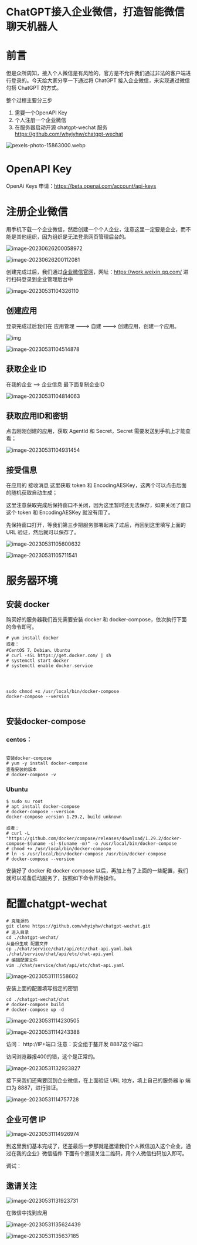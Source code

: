 # ChatGPT接入企业微信，打造智能微信聊天机器人

# 前言

但是众所周知，接入个人微信是有风险的，官方是不允许我们通过非法的客户端进行登录的。今天给大家分享一下通过将 ChatGPT 接入企业微信，来实现通过微信勾搭 ChatGPT 的方式。

整个过程主要分三步

1. 需要一个OpenAPI Key
2. 个人注册一个企业微信
3. 在服务器启动开源 chatgpt-wechat 服务 https://github.com/whyiyhw/chatgpt-wechat

![pexels-photo-15863000.webp](https://imgoss.xgss.net/picgo/pexels-photo-15863000.webp.jpg?aliyun)

# OpenAPI Key

OpenAi Keys 申请：https://beta.openai.com/account/api-keys



# 注册企业微信

用手机下载一个企业微信，然后创建一个个人企业，注意这里一定要是企业，而不能是其他组织，因为组织是无法登录网页管理后台的。

![image-20230626200058972](https://imgoss.xgss.net/picgo/image-20230626200058972.png?aliyun)




![image-20230626200112081](https://imgoss.xgss.net/picgo/image-20230626200112081.png?aliyun)





创建完成过后，我们通过[企业微信官网](https://work.weixin.qq.com/)，网址：https://work.weixin.qq.com/ 进行扫码登录到企业管理后台中

![image-20230531104326110](https://imgoss.xgss.net/picgo/image-20230531104326110.png?aliyun)



## 创建应用

登录完成过后我们在 应用管理 ---> 自建 ---> 创建应用，创建一个应用。



![img](H:/typora_images/500fd9f9d72a60596dd213061f1d3e97023bbaa5.jpeg@f_auto)



![image-20230531104514878](https://imgoss.xgss.net/picgo/image-20230531104514878.png?aliyun)



## 获取企业 ID

在我的企业 --> 企业信息 最下面复制企业ID

![image-20230531104814063](https://imgoss.xgss.net/picgo/image-20230531104814063.png?aliyun)



## 获取应用ID和密钥

点击刚刚创建的应用，获取 AgentId 和 Secret，Secret 需要发送到手机上才能查看；

![image-20230531104931454](https://imgoss.xgss.net/picgo/image-20230531104931454.png?aliyun)



## 接受信息

在应用的 接收消息 这里获取 token 和 EncodingAESKey，这两个可以点击后面的随机获取自动生成；

这里注意获取完成后保持窗口不关闭，因为这里暂时还无法保存，如果关闭了窗口这个 token 和 EncodingAESKey 就没有用了。

先保持窗口打开，等我们第三步把服务部署起来了过后，再回到这里填写上面的 URL 验证，然后就可以保存了。

![image-20230531105600632](https://imgoss.xgss.net/picgo/image-20230531105600632.png?aliyun)

![image-20230531105711541](https://imgoss.xgss.net/picgo/image-20230531105711541.png?aliyun)



# 服务器环境

## 安装 docker

购买好的服务器我们首先需要安装 docker 和 docker-compose，依次执行下面的命令即可。

```
# yum install docker
或者： 
#CentOS 7、Debian、Ubuntu
# curl -sSL https://get.docker.com/ | sh
# systemctl start docker
# systemctl enable docker.service




sudo chmod +x /usr/local/bin/docker-compose
docker-compose --version


```



## 安装docker-compose

### centos：

```

安装docker-compose
# yum -y install docker-compose
查看安装的版本
# docker-compose -v

```

### Ubuntu

```
$ sudo su root
# apt install docker-compose
# docker-compose --version
docker-compose version 1.29.2, build unknown

或者：
# curl -L "https://github.com/docker/compose/releases/download/1.29.2/docker-compose-$(uname -s)-$(uname -m)" -o /usr/local/bin/docker-compose
# chmod +x /usr/local/bin/docker-compose
# ln -s /usr/local/bin/docker-compose /usr/bin/docker-compose
# docker-compose --version

```



安装好了 docker 和 docker-compose 以后，再加上有了上面的一些配置，我们就可以准备启动服务了，按照如下命令开始操作。

# 配置chatgpt-wechat



```
# 克隆源码
git clone https://github.com/whyiyhw/chatgpt-wechat.git
# 进入目录
cd ./chatgpt-wechat/
从备份生成 配置文件
cp ./chat/service/chat/api/etc/chat-api.yaml.bak ./chat/service/chat/api/etc/chat-api.yaml
# 编辑配置文件
vim ./chat/service/chat/api/etc/chat-api.yaml

```

![image-20230531111558602](https://imgoss.xgss.net/picgo/image-20230531111558602.png?aliyun)

安装上面的配置填写指定的密钥

```
cd ./chatgpt-wechat/chat
# docker-compose build
# docker-compose up -d
```



![image-20230531114230505](https://imgoss.xgss.net/picgo/image-20230531114230505.png?aliyun)

![image-20230531114243388](https://imgoss.xgss.net/picgo/image-20230531114243388.png?aliyun)

访问： http://IP+端口  注意：安全组于鏊开发 8887这个端口

访问浏览器报400的错，这个是正常的。

![image-20230531132923827](https://imgoss.xgss.net/picgo/image-20230531132923827.png?aliyun)

接下来我们还需要回到企业微信，在上面验证 URL 地方，填上自己的服务器 ip 端口为 8887，进行验证。

![image-20230531114757728](https://imgoss.xgss.net/picgo/image-20230531114757728.png?aliyun)

## 企业可信 IP

![image-20230531114926974](https://imgoss.xgss.net/picgo/image-20230531114926974.png?aliyun)





到这里我们基本完成了，还差最后一步那就是邀请我们个人微信加入这个企业，通过在我的企业》微信插件 下面有个邀请关注二维码，用个人微信扫码加入即可。

调试：



## 邀请关注

![image-20230531131923731](https://imgoss.xgss.net/picgo/image-20230531131923731.png?aliyun)

在微信中找到应用

![image-20230531135624439](https://imgoss.xgss.net/picgo/image-20230531135624439.png?aliyun)

![image-20230531135637185](https://imgoss.xgss.net/picgo/image-20230531135637185.png?aliyun)

